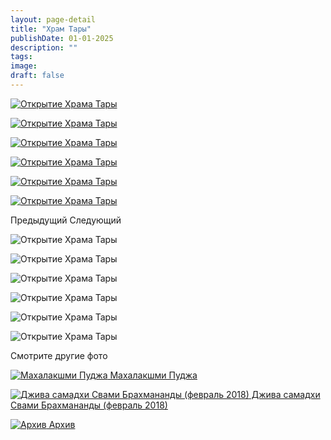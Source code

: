 ```yaml
---
layout: page-detail
title: "Храм Тары"
publishDate: 01-01-2025
description: ""
tags:
image:
draft: false
---
```


[ ![Открытие Храма Тары](/upload/iblock/b12/b12f4491b99b7e368e3fb94bbb770de2.jpg) ](/upload/iblock/b12/b12f4491b99b7e368e3fb94bbb770de2.jpg) 

[ ![Открытие Храма Тары](/upload/iblock/31b/31bbb5aa63f41ee577b854207164f1b6.jpg) ](/upload/iblock/31b/31bbb5aa63f41ee577b854207164f1b6.jpg) 

[ ![Открытие Храма Тары](/upload/iblock/183/183221d4e6f0e8ac308b306ddc590ee1.jpg) ](/upload/iblock/183/183221d4e6f0e8ac308b306ddc590ee1.jpg) 

[ ![Открытие Храма Тары](/upload/iblock/287/287cce5dfd3c98737885220026ba761b.jpg) ](/upload/iblock/287/287cce5dfd3c98737885220026ba761b.jpg) 

[ ![Открытие Храма Тары](/upload/iblock/7fb/7fb55a9d00e9326ac25c026b90b0f709.jpg) ](/upload/iblock/7fb/7fb55a9d00e9326ac25c026b90b0f709.jpg) 

[ ![Открытие Храма Тары](/upload/iblock/b04/b04eec34826ae013df4b210c0d2abec9.jpg) ](/upload/iblock/b04/b04eec34826ae013df4b210c0d2abec9.jpg) 

Предыдущий Следующий 

![Открытие Храма Тары](/upload/iblock/b12/b12f4491b99b7e368e3fb94bbb770de2.jpg) 

![Открытие Храма Тары](/upload/iblock/31b/31bbb5aa63f41ee577b854207164f1b6.jpg) 

![Открытие Храма Тары](/upload/iblock/183/183221d4e6f0e8ac308b306ddc590ee1.jpg) 

![Открытие Храма Тары](/upload/iblock/287/287cce5dfd3c98737885220026ba761b.jpg) 

![Открытие Храма Тары](/upload/iblock/7fb/7fb55a9d00e9326ac25c026b90b0f709.jpg) 

![Открытие Храма Тары](/upload/iblock/b04/b04eec34826ae013df4b210c0d2abec9.jpg) 

Смотрите другие фото

[ ![Махалакшми Пуджа](/upload/iblock/996/9966f8f2dd6e84ae28ea4af7a6d941e6.jpg) Махалакшми Пуджа ](/foto/makhalakshmi-pudzha/) 

[ ![Джива самадхи Свами Брахмананды (февраль 2018)](/upload/iblock/540/540035d4099112ea8c47f31fc1981500.jpg) Джива самадхи Свами Брахмананды (февраль 2018) ](/foto/dzhiva-samadkhi-svami-brakhmanandy-fevral-2018/) 

[ ![Архив](/upload/iblock/521/521571de0cdc0afce64103355c1a9412.jpg) Архив ](/foto/arkhiv/) 
